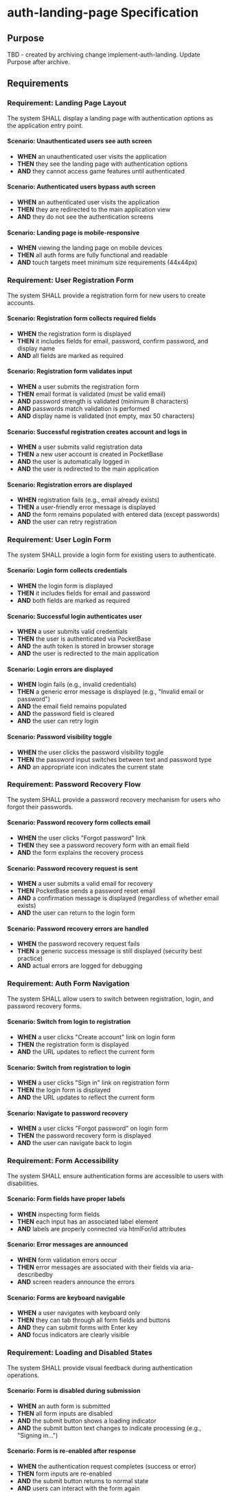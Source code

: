 # auth-landing-page Specification

## Purpose
TBD - created by archiving change implement-auth-landing. Update Purpose after archive.
## Requirements
### Requirement: Landing Page Layout
The system SHALL display a landing page with authentication options as the application entry point.

#### Scenario: Unauthenticated users see auth screen
- **WHEN** an unauthenticated user visits the application
- **THEN** they see the landing page with authentication options
- **AND** they cannot access game features until authenticated

#### Scenario: Authenticated users bypass auth screen
- **WHEN** an authenticated user visits the application
- **THEN** they are redirected to the main application view
- **AND** they do not see the authentication screens

#### Scenario: Landing page is mobile-responsive
- **WHEN** viewing the landing page on mobile devices
- **THEN** all auth forms are fully functional and readable
- **AND** touch targets meet minimum size requirements (44x44px)

### Requirement: User Registration Form
The system SHALL provide a registration form for new users to create accounts.

#### Scenario: Registration form collects required fields
- **WHEN** the registration form is displayed
- **THEN** it includes fields for email, password, confirm password, and display name
- **AND** all fields are marked as required

#### Scenario: Registration form validates input
- **WHEN** a user submits the registration form
- **THEN** email format is validated (must be valid email)
- **AND** password strength is validated (minimum 8 characters)
- **AND** passwords match validation is performed
- **AND** display name is validated (not empty, max 50 characters)

#### Scenario: Successful registration creates account and logs in
- **WHEN** a user submits valid registration data
- **THEN** a new user account is created in PocketBase
- **AND** the user is automatically logged in
- **AND** the user is redirected to the main application

#### Scenario: Registration errors are displayed
- **WHEN** registration fails (e.g., email already exists)
- **THEN** a user-friendly error message is displayed
- **AND** the form remains populated with entered data (except passwords)
- **AND** the user can retry registration

### Requirement: User Login Form
The system SHALL provide a login form for existing users to authenticate.

#### Scenario: Login form collects credentials
- **WHEN** the login form is displayed
- **THEN** it includes fields for email and password
- **AND** both fields are marked as required

#### Scenario: Successful login authenticates user
- **WHEN** a user submits valid credentials
- **THEN** the user is authenticated via PocketBase
- **AND** the auth token is stored in browser storage
- **AND** the user is redirected to the main application

#### Scenario: Login errors are displayed
- **WHEN** login fails (e.g., invalid credentials)
- **THEN** a generic error message is displayed (e.g., "Invalid email or password")
- **AND** the email field remains populated
- **AND** the password field is cleared
- **AND** the user can retry login

#### Scenario: Password visibility toggle
- **WHEN** the user clicks the password visibility toggle
- **THEN** the password input switches between text and password type
- **AND** an appropriate icon indicates the current state

### Requirement: Password Recovery Flow
The system SHALL provide a password recovery mechanism for users who forgot their passwords.

#### Scenario: Password recovery form collects email
- **WHEN** the user clicks "Forgot password" link
- **THEN** they see a password recovery form with an email field
- **AND** the form explains the recovery process

#### Scenario: Password recovery request is sent
- **WHEN** a user submits a valid email for recovery
- **THEN** PocketBase sends a password reset email
- **AND** a confirmation message is displayed (regardless of whether email exists)
- **AND** the user can return to the login form

#### Scenario: Password recovery errors are handled
- **WHEN** the password recovery request fails
- **THEN** a generic success message is still displayed (security best practice)
- **AND** actual errors are logged for debugging

### Requirement: Auth Form Navigation
The system SHALL allow users to switch between registration, login, and password recovery forms.

#### Scenario: Switch from login to registration
- **WHEN** a user clicks "Create account" link on login form
- **THEN** the registration form is displayed
- **AND** the URL updates to reflect the current form

#### Scenario: Switch from registration to login
- **WHEN** a user clicks "Sign in" link on registration form
- **THEN** the login form is displayed
- **AND** the URL updates to reflect the current form

#### Scenario: Navigate to password recovery
- **WHEN** a user clicks "Forgot password" on login form
- **THEN** the password recovery form is displayed
- **AND** the user can navigate back to login

### Requirement: Form Accessibility
The system SHALL ensure authentication forms are accessible to users with disabilities.

#### Scenario: Form fields have proper labels
- **WHEN** inspecting form fields
- **THEN** each input has an associated label element
- **AND** labels are properly connected via htmlFor/id attributes

#### Scenario: Error messages are announced
- **WHEN** form validation errors occur
- **THEN** error messages are associated with their fields via aria-describedby
- **AND** screen readers announce the errors

#### Scenario: Forms are keyboard navigable
- **WHEN** a user navigates with keyboard only
- **THEN** they can tab through all form fields and buttons
- **AND** they can submit forms with Enter key
- **AND** focus indicators are clearly visible

### Requirement: Loading and Disabled States
The system SHALL provide visual feedback during authentication operations.

#### Scenario: Form is disabled during submission
- **WHEN** an auth form is submitted
- **THEN** all form inputs are disabled
- **AND** the submit button shows a loading indicator
- **AND** the submit button text changes to indicate processing (e.g., "Signing in...")

#### Scenario: Form is re-enabled after response
- **WHEN** the authentication request completes (success or error)
- **THEN** form inputs are re-enabled
- **AND** the submit button returns to normal state
- **AND** users can interact with the form again

